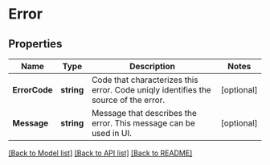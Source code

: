 # Error

## Properties

Name | Type | Description | Notes
------------ | ------------- | ------------- | -------------
**ErrorCode** | **string** | Code that characterizes this error. Code uniqly identifies the source of the error. | [optional] 
**Message** | **string** | Message that describes the error. This message can be used in UI. | [optional] 

[[Back to Model list]](../README.md#documentation-for-models) [[Back to API list]](../README.md#documentation-for-api-endpoints) [[Back to README]](../README.md)


